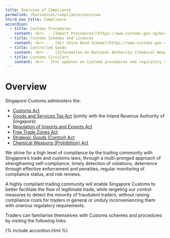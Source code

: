 ```yaml
---
title: Overview of Compliance
permalink: /businesses/compliance/overview
third_nav_title: Compliance
accordion:
  - title: Customs Procedures
    content: <br>  - [Import Procedures](https://www.customs.gov.sg/businesses/importing-goods/import-procedures)  <br> -   [Export Procedures](https://www.customs.gov.sg/businesses/exporting-goods/export-procedures)  <br> -   [Transhipment Procedures](https://www.customs.gov.sg/businesses/transhipping-goods/transhipment-procedures)  <br> -   [Information on Certificates of Origin/Rules of Origin](https://www.customs.gov.sg/businesses/exporting-goods/certificates-of-origin)  <br> -   [Information for Importers](https://www.customs.gov.sg/businesses/importing-goods/quick-guide-for-importers) <br> -   [Information for Exporters](https://www.customs.gov.sg/businesses/exporting-goods/quick-guide-for-exporters)  <br> -   [Information for Freight Forwarders and Declaring Agents](https://www.customs.gov.sg/businesses/registering-to-trade/registration-procedures/register-as-declaring-agent-or-declarant)  <br> -   [Information on Valuation, Duties and GST](https://www.customs.gov.sg/businesses/valuation-duties-taxes--fees/establishing-customs-value-for-imports/establishing-the-customs-value) 
  - title: Customs Schemes and Licences
    content: <br> -   [Air Store Bond Scheme](https://www.customs.gov.sg/businesses/customs-schemes-licences-framework/air-store-bond-scheme) <br> -   [Apex Licence](https://www.customs.gov.sg/businesses/customs-schemes-licences-framework/apex-licence) <br> -   [Approved Import GST Suspension Scheme](https://www.customs.gov.sg/businesses/customs-schemes-licences-framework/iras-schemes/approved-import-gst-suspension-scheme) <br> -   [Bonded Truck Scheme](https://www.customs.gov.sg/businesses/customs-schemes-licences-framework/bonded-truck-scheme) <br> -   [Cargo Agents Import Authorisation Scheme](https://www.customs.gov.sg/businesses/customs-schemes-licences-framework/cargo-agents-import-authorisation-caia-scheme) <br> -   [Company Declaration Scheme](https://www.customs.gov.sg/businesses/customs-schemes-licences-framework/company-declaration-scheme) <br> -   [Container Freight Warehouse](https://www.customs.gov.sg/businesses/customs-schemes-licences-framework/container-freight-warehouse) <br> -   [Duty Free Shop Scheme](https://www.customs.gov.sg/businesses/customs-schemes-licences-framework/duty-free-shop-scheme) <br> -   [Excise Factory Scheme](https://www.customs.gov.sg/businesses/customs-schemes-licences-framework/excise-factory-scheme)  <br> -   [Import GST Deferment Scheme](https://www.customs.gov.sg/businesses/customs-schemes-licences-framework/iras-schemes/import-gst-deferment-scheme-igds) <br> -   [Industrial Exemption Factory Scheme](https://www.customs.gov.sg/businesses/customs-schemes-licences-framework/industrial-exemption-factory-scheme) <br> -   [Inter-Gateway Haulage and Barge Scheme](https://www.customs.gov.sg/Cwp/PageNotFound.aspx?item=web%3a%7bBB8EA613-7F31-479E-9C73-24EF26EFB1F6%7d%40en) <br> -   [Licensed Warehouse Scheme](https://www.customs.gov.sg/businesses/customs-schemes-licences-framework/licensed-warehouse-scheme) <br> -   [Major Exporter Scheme](https://www.customs.gov.sg/businesses/customs-schemes-licences-framework/iras-schemes/major-exporter-scheme) <br> -   [Petroleum Licences](https://www.customs.gov.sg/businesses/customs-schemes-licences-framework/petroleum-licences) <br> -   [Temporary Import Scheme](https://www.customs.gov.sg/businesses/importing-goods/temporary-import-scheme) <br> -   [Zero-GST Warehouse Scheme](https://www.customs.gov.sg/businesses/customs-schemes-licences-framework/zero-gst-warehouse-scheme)
  - title: Controlled Goods
    content: <br> -   [Information on National Authority (Chemical Weapons Convention)](https://www.customs.gov.sg/businesses/chemical-weapons-convention/introduction) <br> -   [Information on Strategic Goods Control](https://www.customs.gov.sg/businesses/strategic-goods-control/overview) <br> -   [Information on Strategic Trade Scheme](https://www.customs.gov.sg/businesses/customs-schemes-licences-framework/strategic-trade-scheme-sts) <br> -   [Information on Kimberley Process Certification Scheme](https://www.customs.gov.sg/businesses/customs-schemes-licences-framework/kimberley-process-certification-scheme)
  - title: Customs Circulars
    content: <br> - [For updates on Customs procedures and regulatory requirements](https://www.customs.gov.sg/news-and-media/circulars) 
---
```


# Overview

Singapore Customs administers the:

-   [Customs Act](https://www.customs.gov.sg/about-us/acts-and-subsidiary-legislation#customs-act)
-   [Goods and Services Tax Act](https://www.customs.gov.sg/about-us/acts-and-subsidiary-legislation#gst-act)  (jointly with the Inland Revenue Authority of Singapore)
-   [Regulation of Imports and Exports Act](https://www.customs.gov.sg/about-us/acts-and-subsidiary-legislation#rie-act)
-   [Free Trade Zones Act](https://www.customs.gov.sg/about-us/acts-and-subsidiary-legislation#ftz-act)
-   [Strategic Goods (Control) Act](https://www.customs.gov.sg/about-us/acts-and-subsidiary-legislation#sgc-act)
-   [Chemical Weapons (Prohibition) Act](https://www.customs.gov.sg/businesses/chemical-weapons-convention)

We strive for a high level of compliance by the trading community with Singapore’s trade and customs laws, through a multi-pronged approach of strengthening self-compliance, timely detection of violations, deterrence through effective enforcement and penalties, regular monitoring of compliance status, and risk reviews.

A highly compliant trading community will enable Singapore Customs to better facilitate the flow of legitimate trade, while targeting our control measures to detect the minority of fraudulent traders, without raising compliance costs for traders in general or unduly inconveniencing them with onerous regulatory requirements.

Traders can familiarise themselves with Customs schemes and procedures by visiting the following links:

{% include accordion.html %}


